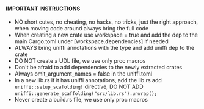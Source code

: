 #### IMPORTANT INSTRUCTIONS

- NO short cutes, no cheating, no hacks, no tricks, just the right approach, when moving code around always bring the full code
- When creating a new crate use workspace = true and add the dep to the main Cargo.toml under [workspace.dependencies] if needed
- ALWAYS bring uniffi annotations with the type and add uniffi dep to the crate
- DO NOT create a UDL file, we use only proc macros
- Don't be afraid to add dependencies to the newly extracted crates
- Always omit_argument_names = false in the uniffi.toml
- In a new lib.rs if it has uniffi annotations, add the lib.rs add `uniffi::setup_scafolding!` directive, DO NOT ADD `uniffi::generate_scaffolding("src/lib.rs").unwrap();`
- Never create a build.rs file, we use only proc macros
